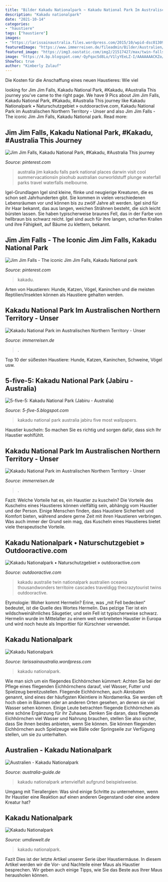 ```yaml
---
title: "Bilder Kakadu Nationalpark ~ Kakadu National Park Im Australischen Northern Territory"
description: "Kakadu nationalpark"
date: "2021-10-14"
categories:
- "haustiere"
tags: ["haustiere"]
images:
- "https://larissainaustralia.files.wordpress.com/2015/10/wpid-dsc01309.jpg"
featuredImage: "https://www.immerreisen.de/fileadmin/Bilder/Australien/Kakadu/Fotos_Kakadu_Neu_950/IMG_6178.JPG"
featured_image: "https://img3.oastatic.com/img2/21517427/max/twin-falls-im-kakadu-national-park.jpg"
image: "https://4.bp.blogspot.com/-QyFqacSd8Lo/V1lyYEeLZ-I/AAAAAAACKZo/3MhcrSkPkvQoUYA-RytjTrTsJhB3L6qKACLcB/s1600/1.jpg"
ShowToc: true
author: "Kimberly Zulauf"
---
```



Die Kosten für die Anschaffung eines neuen Haustieres: Wie viel

	

		
looking for Jim Jim Falls, Kakadu National Park, #Kakadu, #Australia This journey you've came to the right page. We have 9 Pics about Jim Jim Falls, Kakadu National Park, #Kakadu, #Australia This journey like Kakadu Nationalpark • Naturschutzgebiet » outdooractive.com, Kakadu National Park im Australischen Northern Territory - Unser and also Jim Jim Falls - The iconic Jim Jim Falls, Kakadu National park. Read more:
		
    
## Jim Jim Falls, Kakadu National Park, #Kakadu, #Australia This Journey

<img loading=lazy src="https://i.pinimg.com/originals/76/07/b8/7607b850b94073091069f69803886d80.jpg" onerror="this.onerror=null;this.src='https://tse1.mm.bing.net/th?id=OIP.ejluRw5iMYoc7lqV8lKouQHaJz&amp;pid=15.1';" alt="Jim Jim Falls, Kakadu National Park, #Kakadu, #Australia This journey">

_Source: pinterest.com_

>australia jim kakadu falls park national places darwin visit cool summervacationsin pixohub australian ourworldstuff plunge waterfall parks travel waterfalls melbourne. 

	

Igel-Grundlagen
Igel sind kleine, flinke und neugierige Kreaturen, die es schon seit Jahrhunderten gibt. Sie kommen in vielen verschiedenen Lebensräumen vor und können bis zu zwölf Jahre alt werden. Igel sind für ihr Haar bekannt, das aus langen, weichen Strähnen besteht, die sich leicht bürsten lassen. Sie haben typischerweise braunes Fell, das in der Farbe von hellbraun bis schwarz reicht. Igel sind auch für ihre langen, scharfen Krallen und ihre Fähigkeit, auf Bäume zu klettern, bekannt.

    
## Jim Jim Falls - The Iconic Jim Jim Falls, Kakadu National Park

<img loading=lazy src="https://i.pinimg.com/originals/9c/58/48/9c5848c73987f066441ca66713badc07.jpg" onerror="this.onerror=null;this.src='https://tse1.mm.bing.net/th?id=OIP.1ommR962mph5rYpbLjI-xQHaE8&amp;pid=15.1';" alt="Jim Jim Falls - The iconic Jim Jim Falls, Kakadu National park">

_Source: pinterest.com_

>kakadu. 

	

Arten von Haustieren: Hunde, Katzen, Vögel, Kaninchen und die meisten Reptilien/Insekten können als Haustiere gehalten werden.

    
## Kakadu National Park Im Australischen Northern Territory - Unser

<img loading=lazy src="https://www.immerreisen.de/fileadmin/Bilder/Australien/Kakadu/Fotos_Kakadu_Neu_950/IMG_6178.JPG" onerror="this.onerror=null;this.src='https://tse3.mm.bing.net/th?id=OIP.CTJsydaIFr_ACwanZ9WXJQHaEj&amp;pid=15.1';" alt="Kakadu National Park im Australischen Northern Territory - Unser">

_Source: immerreisen.de_

>. 

	

Top 10 der süßesten Haustiere: Hunde, Katzen, Kaninchen, Schweine, Vögel usw.

    
## 5-five-5: Kakadu National Park (Jabiru - Australia)

<img loading=lazy src="https://4.bp.blogspot.com/-QyFqacSd8Lo/V1lyYEeLZ-I/AAAAAAACKZo/3MhcrSkPkvQoUYA-RytjTrTsJhB3L6qKACLcB/s1600/1.jpg" onerror="this.onerror=null;this.src='https://tse2.mm.bing.net/th?id=OIP.Qal07iub7NPqbC6YXIXXRgHaEK&amp;pid=15.1';" alt="5-five-5: Kakadu National Park (Jabiru - Australia)">

_Source: 5-five-5.blogspot.com_

>kakadu national park australia jabiru five most wallpapers. 

	

Haustier kuscheln: So machen Sie es richtig und sorgen dafür, dass sich Ihr Haustier wohlfühlt.

    
## Kakadu National Park Im Australischen Northern Territory - Unser

<img loading=lazy src="https://www.immerreisen.de/fileadmin/Bilder/Australien/Kakadu/Fotos_Kakadu_Neu_950/IMG_5615.JPG" onerror="this.onerror=null;this.src='https://tse1.mm.bing.net/th?id=OIP.zz6jg1QPHMZHaL8h-qw8PwHaKB&amp;pid=15.1';" alt="Kakadu National Park im Australischen Northern Territory - Unser">

_Source: immerreisen.de_

>. 

	

Fazit: Welche Vorteile hat es, ein Haustier zu kuscheln?
Die Vorteile des Kuschelns eines Haustieres können vielfältig sein, abhängig vom Haustier und der Person. Einige Menschen finden, dass Haustiere Sicherheit und Komfort bieten, während andere gerne Zeit mit ihren Haustieren verbringen. Was auch immer der Grund sein mag, das Kuscheln eines Haustieres bietet viele therapeutische Vorteile.

    
## Kakadu Nationalpark • Naturschutzgebiet » Outdooractive.com

<img loading=lazy src="https://img3.oastatic.com/img2/21517427/max/twin-falls-im-kakadu-national-park.jpg" onerror="this.onerror=null;this.src='https://tse2.mm.bing.net/th?id=OIP.akGB70SpvoGtPfBFG_dD-wHaE9&amp;pid=15.1';" alt="Kakadu Nationalpark • Naturschutzgebiet » outdooractive.com">

_Source: outdooractive.com_

>kakadu australie twin nationalpark australien oceania thousandwonders territoire cascades traveldigg thecrazytourist twins outdooractive. 

	

Etymologie: Woher kommt Hermelin?
Erine, was „mit Fell bedecken“ bedeutet, ist die Quelle des Wortes Hermelin. Das pelzige Tier ist ein wildschweinähnliches Säugetier, und sein Fell ist typischerweise schwarz. Hermelin wurde im Mittelalter zu einem weit verbreiteten Haustier in Europa und wird noch heute als Importtier für Kürschner verwendet.

    
## Kakadu Nationalpark

<img loading=lazy src="https://larissainaustralia.files.wordpress.com/2015/10/wpid-dsc01309.jpg" onerror="this.onerror=null;this.src='https://tse2.mm.bing.net/th?id=OIP.K9ZoRQoI0d9a_qMykPZ5PQHaE8&amp;pid=15.1';" alt="Kakadu Nationalpark">

_Source: larissainaustralia.wordpress.com_

>kakadu nationalpark. 

	

Wie man sich um ein fliegendes Eichhörnchen kümmert: Achten Sie bei der Pflege eines fliegenden Eichhörnchens darauf, viel Wasser, Futter und Spielzeug bereitzustellen.
Fliegende Eichhörnchen, auch Akrobaten genannt, sind eines der häufigsten Kleintiere in Nordamerika. Sie werden oft hoch oben in Bäumen oder an anderen Orten gesehen, an denen sie viel Wasser sehen können. Einige Leute betrachten fliegende Eichhörnchen als eine schöne Ergänzung für ihr Zuhause. Denken Sie daran, dass fliegende Eichhörnchen viel Wasser und Nahrung brauchen, stellen Sie also sicher, dass Sie ihnen beides anbieten, wenn Sie können. Sie können fliegenden Eichhörnchen auch Spielzeuge wie Bälle oder Springseile zur Verfügung stellen, um sie zu unterhalten.

    
## Australien - Kakadu Nationalpark

<img loading=lazy src="http://www.australia-guide.de/sites/australia-guide.de/files/imagecache/ib_thumbnail_240/images/KakaduNationalPark-Luftaufnahme.jpg" onerror="this.onerror=null;this.src='https://tse1.mm.bing.net/th?id=OIP.pPNtSGdcN7Ejbs4hpUW5UgAAAA&amp;pid=15.1';" alt="Australien - Kakadu Nationalpark">

_Source: australia-guide.de_

>kakadu nationalpark artenvielfalt aufgrund beispielsweise. 

	

Umgang mit Tierallergien: Was sind einige Schritte zu unternehmen, wenn Ihr Haustier eine Reaktion auf einen anderen Gegenstand oder eine andere Kreatur hat?

    
## Kakadu Nationalpark

<img loading=lazy src="https://www.umdiewelt.de/photos/2682/2470/50/218316_d3.jpg" onerror="this.onerror=null;this.src='https://tse4.mm.bing.net/th?id=OIP.HjXki1yxvg4aUdGkR_qG6gHaJ4&amp;pid=15.1';" alt="Kakadu Nationalpark">

_Source: umdiewelt.de_

>kakadu nationalpark. 

	

Fazit
Dies ist der letzte Artikel unserer Serie über Haustiermäuse. In diesem Artikel werden wir die Vor- und Nachteile einer Maus als Haustier besprechen. Wir geben auch einige Tipps, wie Sie das Beste aus Ihrer Maus herausholen können.

